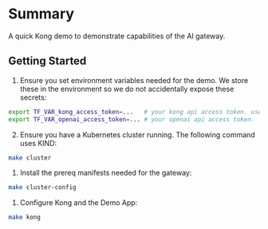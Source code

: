 # Summary

A quick Kong demo to demonstrate capabilities of the AI gateway.


## Getting Started

1. Ensure you set environment variables needed for the demo.  We store these in
the environment so we do not accidentally expose these secrets:

```bash
export TF_VAR_kong_access_token=...   # your kong api access token. used for api calls to kong konnect.
export TF_VAR_openai_access_token=... # your openai api access token.  used for api calls to openai.
```

2. Ensure you have a Kubernetes cluster running.  The following command uses KIND:

```bash
make cluster
```

1. Install the prereq manifests needed for the gateway:

```bash
make cluster-config
```

1. Configure Kong and the Demo App:

```bash
make kong
```
